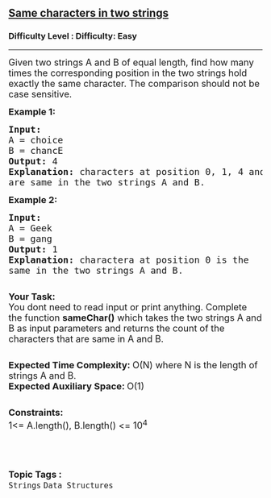 <h2><a href="https://www.geeksforgeeks.org/problems/c-corresponding-position-in-the-two-strings-that-hold-exactly-the-same-characters5013/1?itm_source=geeksforgeeks&itm_medium=article&itm_campaign=practice_card">Same characters in two strings</a></h2><h3>Difficulty Level : Difficulty: Easy</h3><hr><div class="problems_problem_content__Xm_eO"><p><span style="font-size:18px">Given two strings A and B of equal length, find how many times the corresponding position in the two strings hold exactly the same character. The comparison should not be case sensitive.&nbsp;</span></p>

<p><strong><span style="font-size:18px">Example 1:</span></strong></p>

<pre><span style="font-size:18px"><strong>Input:</strong>
A = choice 
B = chancE
<strong>Output: </strong>4
<strong>Explanation: </strong>characters at position 0, 1, 4 and 5
are same in the two strings A and B.</span></pre>

<p><strong><span style="font-size:18px">Example 2:</span></strong></p>

<pre><span style="font-size:18px"><strong>Input:</strong>
A = Geek 
B = gang
<strong>Output:</strong> 1
<strong>Explanation:</strong> charactera at position 0 is the
same in the two strings A and B.</span></pre>

<p><br>
<span style="font-size:18px"><strong>Your Task: &nbsp;</strong><br>
You dont need to read input or print anything. Complete the function <strong>sameChar()</strong> which takes the two strings A and B as input parameters and returns the count of the characters that are same in A and B.</span></p>

<p><br>
<span style="font-size:18px"><strong>Expected Time Complexity: </strong>O(N) where N is the length of strings A and B.<br>
<strong>Expected Auxiliary Space: </strong>O(1)&nbsp;</span></p>

<p><br>
<span style="font-size:18px"><strong>Constraints:</strong><br>
1&lt;= A.length(), B.length()&nbsp;&lt;= 10<sup>4</sup></span></p>

<p>&nbsp;</p>
</div><br><p><span style=font-size:18px><strong>Topic Tags : </strong><br><code>Strings</code>&nbsp;<code>Data Structures</code>&nbsp;
